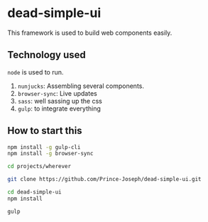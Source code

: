 # dead-simple-ui

This framework is used to build web components easily.

## Technology used

`node` is used to run.

1. `nunjucks`: Assembling several components.
2. `browser-sync`: Live updates
3. `sass`: well sassing up the css
4. `gulp`: to integrate everything

## How to start this

```bash
npm install -g gulp-cli
npm install -g browser-sync
```

```bash
cd projects/wherever

git clone https://github.com/Prince-Joseph/dead-simple-ui.git

cd dead-simple-ui
npm install

gulp
```
